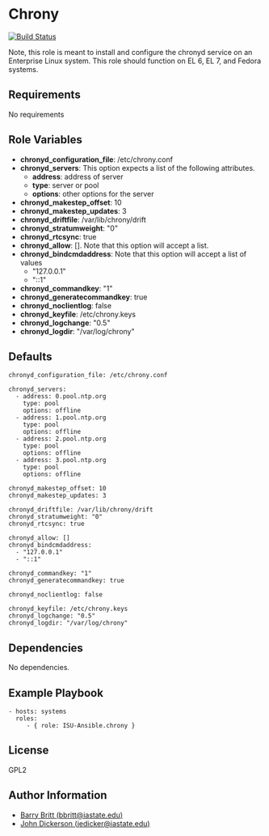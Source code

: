 Chrony
=======
[![Build Status](https://travis-ci.org/ISU-Ansible/ansible-chrony.svg?branch=master)](https://travis-ci.org/ISU-Ansible/ansible-chrony)

Note, this role is meant to install and configure the chronyd service on an Enterprise Linux system. This role should function on EL 6, EL 7, and Fedora systems.

Requirements
------------
No requirements

Role Variables
--------------

* **chronyd_configuration_file**: /etc/chrony.conf
* **chronyd_servers**: This option expects a list of the following attributes.
  * **address**: address of server
  * **type**: server or pool
  * **options**: other options for the server
* **chronyd_makestep_offset**: 10
* **chronyd_makestep_updates**: 3
* **chronyd_driftfile**: /var/lib/chrony/drift
* **chronyd_stratumweight**: "0"
* **chronyd_rtcsync**: true
* **chronyd_allow**: []. Note that this option will accept a list.
* **chronyd_bindcmdaddress**: Note that this option will accept a list of values
  - "127.0.0.1"
  - "::1"
* **chronyd_commandkey**: "1"
* **chronyd_generatecommandkey**: true
* **chronyd_noclientlog**: false
* **chronyd_keyfile**: /etc/chrony.keys
* **chronyd_logchange**: "0.5"
* **chronyd_logdir**: "/var/log/chrony"

Defaults
--------
```
chronyd_configuration_file: /etc/chrony.conf

chronyd_servers:
  - address: 0.pool.ntp.org
    type: pool
    options: offline
  - address: 1.pool.ntp.org
    type: pool
    options: offline
  - address: 2.pool.ntp.org
    type: pool
    options: offline
  - address: 3.pool.ntp.org
    type: pool
    options: offline

chronyd_makestep_offset: 10
chronyd_makestep_updates: 3

chronyd_driftfile: /var/lib/chrony/drift
chronyd_stratumweight: "0"
chronyd_rtcsync: true

chronyd_allow: []
chronyd_bindcmdaddress:
  - "127.0.0.1"
  - "::1"

chronyd_commandkey: "1"
chronyd_generatecommandkey: true

chronyd_noclientlog: false

chronyd_keyfile: /etc/chrony.keys
chronyd_logchange: "0.5"
chronyd_logdir: "/var/log/chrony"
```

Dependencies
------------
No dependencies.

Example Playbook
----------------
    - hosts: systems
      roles:
         - { role: ISU-Ansible.chrony }

License
-------
GPL2

Author Information
------------------
* [Barry Britt (bbritt@iastate.edu)](bbritt@iastate.edu)
* [John Dickerson (jedicker@iastate.edu)](jedicker@iastate.edu)

